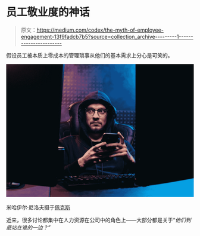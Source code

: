 # 员工敬业度的神话

> 原文：<https://medium.com/codex/the-myth-of-employee-engagement-13f9fadcb7b5?source=collection_archive---------1----------------------->

假设员工被本质上零成本的管理琐事从他们的基本需求上分心是可笑的。

![](img/a0ebf05f440b20fc7071b760c35438e3.png)

米哈伊尔·尼洛夫摄于[佩克斯](https://www.pexels.com/photo/man-in-black-leather-jacket-holding-black-smartphone-6963065/?utm_content=attributionCopyText&utm_medium=referral&utm_source=pexels)

近来，很多讨论都集中在人力资源在公司中的角色上——大部分都是关于“*他们到底站在谁的一边？”*